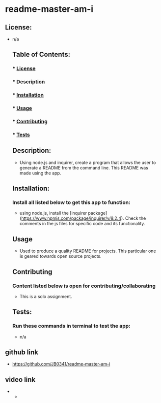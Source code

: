 # readme-master-am-i

  ## License:
- n/a

  ## Table of Contents:
  ###  * [License](#license)
  ###  * [Description](#description)
  ###  * [Installation](#installation)
  ###  * [Usage](#usage)
  ###  * [Contributing](#contributing)
  ###  * [Tests](#tests)

  
  ## Description:
  - Using node.js and inquirer, create a program that allows the user to generate a README from the command line. This README was made using the app. 
  
  ## Installation:
  ### Install all listed below to get this app to function:
  - using node.js, install the [inquirer package] (https://www.npmjs.com/package/inquirer/v/8.2.4). Check the comments in the js files for specific code and its functionality. 
  
  ## Usage
  - Used to produce a quality README for projects. This particular one is geared towards open source projects.

  ## Contributing
  ### Content listed below is open for contributing/collaborating
  - This is a solo assignment.

  ## Tests:
  ### Run these commands in terminal to test the app:
  - n/a


## github link 
 - https://github.com/JB0341/readme-master-am-i

## video link 
 - -